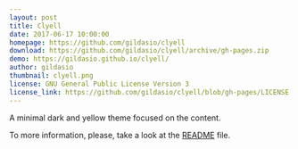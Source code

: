 ```yaml
---
layout: post
title: Clyell
date: 2017-06-17 10:00:00
homepage: https://github.com/gildasio/clyell
download: https://github.com/gildasio/clyell/archive/gh-pages.zip
demo: https://gildasio.github.io/clyell/
author: gildasio
thumbnail: clyell.png
license: GNU General Public License Version 3
license_link: https://github.com/gildasio/clyell/blob/gh-pages/LICENSE
---
```


A minimal dark and yellow theme focused on the content.

To more information, please, take a look at the [README](https://github.com/gildasio/clyell#clyell) file.
